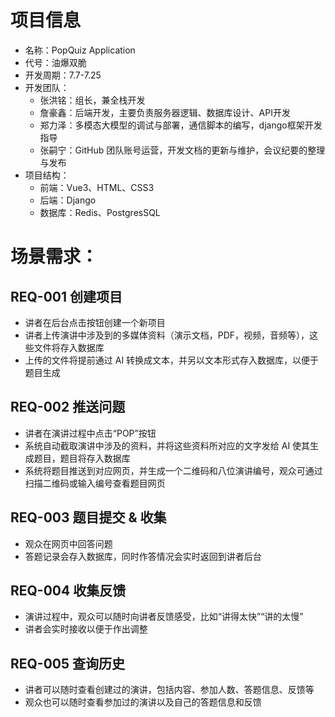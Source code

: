 # 项目信息
- 名称：PopQuiz Application
- 代号：油爆双脆
- 开发周期：7.7-7.25
- 开发团队：
  - 张洪铭：组长，兼全栈开发
  - 詹豪鑫：后端开发，主要负责服务器逻辑、数据库设计、API开发
  - 郑力泽：多模态大模型的调试与部署，通信脚本的编写，django框架开发指导
  - 张嗣宁：GitHub 团队账号运营，开发文档的更新与维护，会议纪要的整理与发布
- 项目结构：
  - 前端：Vue3、HTML、CSS3
  - 后端：Django
  - 数据库：Redis、PostgresSQL

# 场景需求：
## REQ-001 创建项目
- 讲者在后台点击按钮创建一个新项目
- 讲者上传演讲中涉及到的多媒体资料（演示文档，PDF，视频，音频等），这些文件将存入数据库
- 上传的文件将提前通过 AI 转换成文本，并另以文本形式存入数据库，以便于题目生成

## REQ-002 推送问题
- 讲者在演讲过程中点击“POP”按钮
- 系统自动截取演讲中涉及的资料，并将这些资料所对应的文字发给 AI 使其生成题目，题目将存入数据库
- 系统将题目推送到对应网页，并生成一个二维码和八位演讲编号，观众可通过扫描二维码或输入编号查看题目网页

## REQ-003 题目提交 & 收集
- 观众在网页中回答问题
- 答题记录会存入数据库，同时作答情况会实时返回到讲者后台

## REQ-004 收集反馈
- 演讲过程中，观众可以随时向讲者反馈感受，比如“讲得太快”“讲的太慢”
- 讲者会实时接收以便于作出调整

## REQ-005 查询历史
- 讲者可以随时查看创建过的演讲，包括内容、参加人数、答题信息、反馈等
- 观众也可以随时查看参加过的演讲以及自己的答题信息和反馈
